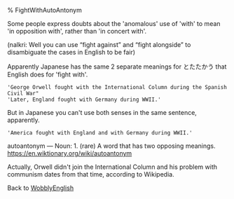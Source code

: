 % FightWithAutoAntonym

Some people express doubts about the 'anomalous' use of 'with' to mean 'in opposition with', rather than 'in concert with'.

(nalkri:	Well you can use “fight against” and “fight alongside” to disambiguate the cases in English to  be fair)

Apparently Japanese has the same 2 separate meanings for とたたかう that English does for 'fight with'.

	'George Orwell fought with the International Column during the Spanish Civil War"
	'Later, England fought with Germany during WWII.'

But in Japanese you can't use both senses in the same sentence, apparently.

	'America fought with England and with Germany during WWII.'

autoantonym — Noun: 1. (rare) A word that has two opposing meanings. https://en.wiktionary.org/wiki/autoantonym

Actually, Orwell didn't join the International Column and his problem with communism dates from that time, according to Wikipedia.

Back to [WobblyEnglish](WobblyEnglish.html)


